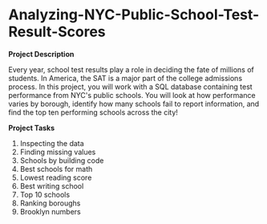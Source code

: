 # Analyzing-NYC-Public-School-Test-Result-Scores

**Project Description**

Every year, school test results play a role in deciding the fate of millions of students. In America, the SAT is a major part of the college admissions process. In this project, you will work with a SQL database containing test performance from NYC's public schools. You will look at how performance varies by borough, identify how many schools fail to report information, and find the top ten performing schools across the city!

**Project Tasks**
1. Inspecting the data
2. Finding missing values
3. Schools by building code
4. Best schools for math
5. Lowest reading score
6. Best writing school
7. Top 10 schools
8. Ranking boroughs
9. Brooklyn numbers
